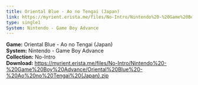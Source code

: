 ```yaml
---
title: Oriental Blue - Ao no Tengai (Japan)
link: https://myrient.erista.me/files/No-Intro/Nintendo%20-%20Game%20Boy%20Advance/Oriental%20Blue%20-%20Ao%20no%20Tengai%20(Japan).zip
type: single1
System: Nintendo - Game Boy Advance
---
```

<b>Game:</b> Oriental Blue - Ao no Tengai (Japan)<br>
<b>System:</b> Nintendo - Game Boy Advance<br>
<b>Collection:</b> No-Intro<br>
<b>Download:</b> https://myrient.erista.me/files/No-Intro/Nintendo%20-%20Game%20Boy%20Advance/Oriental%20Blue%20-%20Ao%20no%20Tengai%20(Japan).zip